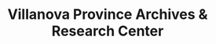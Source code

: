 ---
layout: repo
title: "Villanova Province Archives & Research Center"
id: 15439
permalink: repos/15439/
---